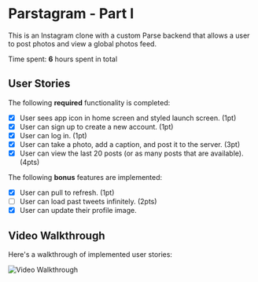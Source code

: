 # Parstagram - Part I

This is an Instagram clone with a custom Parse backend that allows a user to post photos and view a global photos feed.

Time spent: **6** hours spent in total

## User Stories

The following **required** functionality is completed:

- [x] User sees app icon in home screen and styled launch screen. (1pt)
- [x] User can sign up to create a new account. (1pt)
- [x] User can log in. (1pt)
- [x] User can take a photo, add a caption, and post it to the server. (3pt)
- [x] User can view the last 20 posts (or as many posts that are available). (4pts) 

The following **bonus** features are implemented:

- [x] User can pull to refresh. (1pt)
- [ ] User can load past tweets infinitely. (2pts)
- [x] User can update their profile image.
## Video Walkthrough

Here's a walkthrough of implemented user stories:

<img src='https://i.imgur.com/FmOwWW0.gif' title='Video Walkthrough' width='' alt='Video Walkthrough' />
